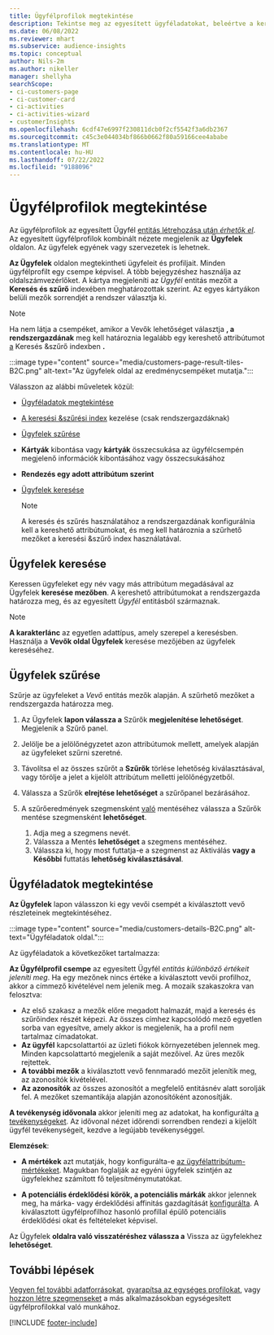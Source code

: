 ```yaml
---
title: Ügyfélprofilok megtekintése
description: Tekintse meg az egyesített ügyféladatokat, beleértve a keresés és a szűrés használatát
ms.date: 06/08/2022
ms.reviewer: mhart
ms.subservice: audience-insights
ms.topic: conceptual
author: Nils-2m
ms.author: nikeller
manager: shellyha
searchScope:
- ci-customers-page
- ci-customer-card
- ci-activities
- ci-activities-wizard
- customerInsights
ms.openlocfilehash: 6cdf47e6997f230811dcb0f2cf5542f3a6db2367
ms.sourcegitcommit: c45c3e044034bf866b0662f80a59166cee4ababe
ms.translationtype: MT
ms.contentlocale: hu-HU
ms.lasthandoff: 07/22/2022
ms.locfileid: "9188096"
---
```

# <a name="view-customer-profiles"></a>Ügyfélprofilok megtekintése

Az ügyfélprofilok az egyesített Ügyfél [entitás létrehozása után *érhetők el*](data-unification.md). Az egyesített ügyfélprofilok kombinált nézete megjelenik az **Ügyfelek** oldalon. Az ügyfelek egyének vagy szervezetek is lehetnek.

**Az Ügyfelek** oldalon megtekintheti ügyfeleit és profiljait. Minden ügyfélprofilt egy csempe képvisel. A több bejegyzéshez használja az oldalszámvezérlőket. A kártya megjeleníti az *Ügyfél* entitás mezőit a **Keresés és szűrő** indexében meghatározottak szerint. Az egyes kártyákon belüli mezők sorrendjét a rendszer választja ki.

> [!NOTE]
> Ha nem látja a csempéket, amikor a Vevők lehetőséget választja **, a rendszergazdának** meg kell határoznia legalább egy kereshető attribútumot [a](search-filter-index.md) Keresés &szűrő indexben **.**

:::image type="content" source="media/customers-page-result-tiles-B2C.png" alt-text="Az ügyfelek oldal az eredménycsempéket mutatja.":::

Válasszon az alábbi műveletek közül:
- [Ügyféladatok megtekintése](#view-customer-details)
- [A keresési &szűrési index](search-filter-index.md) kezelése (csak rendszergazdáknak)
- [Ügyfelek szűrése](#filter-customers)
- **Kártyák** kibontása vagy **kártyák** összecsukása az ügyfélcsempén megjelenő információk kibontásához vagy összecsukásához
- **Rendezés egy adott attribútum szerint**
- [Ügyfelek keresése](#search-for-customers)

  > [!NOTE]
  > A keresés és szűrés használatához a rendszergazdának konfigurálnia kell a kereshető attribútumokat, és meg kell határoznia a szűrhető mezőket a keresési &szűrő index használatával.

## <a name="search-for-customers"></a>Ügyfelek keresése

Keressen ügyfeleket egy név vagy más attribútum megadásával az Ügyfelek **keresése mezőben**. A kereshető attribútumokat a rendszergazda határozza meg, és az egyesített *Ügyfél* entitásból származnak.

> [!NOTE]
> **A karakterlánc** az egyetlen adattípus, amely szerepel a keresésben. Használja a **Vevők oldal Ügyfelek** keresése mezőjében az ügyfelek kereséséhez.

## <a name="filter-customers"></a>Ügyfelek szűrése

Szűrje az ügyfeleket a *Vevő* entitás mezők alapján. A szűrhető mezőket a rendszergazda határozza meg.

1. Az Ügyfelek **lapon válassza a** Szűrők **megjelenítése lehetőséget**. Megjelenik a Szűrő panel.

1. Jelölje be a jelölőnégyzetet azon attribútumok mellett, amelyek alapján az ügyfeleket szűrni szeretné.

1. Távolítsa el az összes szűrőt a **Szűrők** törlése lehetőség kiválasztásával, vagy törölje a jelet a kijelölt attribútum melletti jelölőnégyzetből.

1. Válassza a Szűrők **elrejtése lehetőséget** a szűrőpanel bezárásához.

1. A szűrőeredmények szegmensként [való](segments.md) mentéséhez válassza a Szűrők mentése szegmensként **lehetőséget**.
   1. Adja meg a szegmens nevét.
   1. Válassza a Mentés **lehetőséget** a szegmens mentéséhez.
   1. Válassza ki, hogy most futtatja-e a szegmenst az Aktiválás **vagy a Későbbi** futtatás **lehetőség kiválasztásával**.

## <a name="view-customer-details"></a>Ügyféladatok megtekintése

**Az Ügyfelek** lapon válasszon ki egy vevői csempét a kiválasztott vevő részleteinek megtekintéséhez.

:::image type="content" source="media/customers-details-B2C.png" alt-text="Ügyféladatok oldal.":::

Az ügyféladatok a következőket tartalmazza:

**Az Ügyfélprofil csempe** az egyesített Ügyfél *entitás különböző értékeit jeleníti meg*. Ha egy mezőnek nincs értéke a kiválasztott vevői profilhoz, akkor a címmező kivételével nem jelenik meg. A mozaik szakaszokra van felosztva:

- Az első szakasz a mezők előre megadott halmazát, majd a keresés és szűrőindex részét képezi. Az összes címhez kapcsolódó mező egyetlen sorba van egyesítve, amely akkor is megjelenik, ha a profil nem tartalmaz címadatokat.
- **Az ügyfél** kapcsolattartói az üzleti fiókok környezetében jelennek meg. Minden kapcsolattartó megjelenik a saját mezőivel. Az üres mezők rejtettek.
- **A további mezők** a kiválasztott vevő fennmaradó mezőit jelenítik meg, az azonosítók kivételével.
- **Az azonosítók** az összes azonosítót a megfelelő entitásnév alatt sorolják fel. A mezőket szemantikája alapján azonosítóként azonosítják.

**A tevékenység idővonala** akkor jeleníti meg az adatokat, ha konfigurálta [a tevékenységeket](activities.md). Az idővonal nézet időrendi sorrendben rendezi a kijelölt ügyfél tevékenységeit, kezdve a legújabb tevékenységgel.

**Elemzések**:

- **A mértékek** azt mutatják, hogy konfigurálta-e [az ügyfélattribútum-mértékeket](measures.md). Magukban foglalják az egyéni ügyfelek szintjén az ügyfelekhez számított fő teljesítménymutatókat.

- **A potenciális érdeklődési körök, a potenciális márkák** akkor jelennek meg, ha márka- vagy érdeklődési affinitás gazdagítását [konfigurálta](enrichment-microsoft.md). A kiválasztott ügyfélprofilhoz hasonló profillal épülő potenciális érdeklődési okat és feltételeket képvisel.

Az Ügyfelek **oldalra való visszatéréshez válassza a** Vissza az ügyfelekhez **lehetőséget**.

## <a name="next-steps"></a>További lépések

[Vegyen fel további adatforrásokat](data-sources.md), [gyarapítsa az egységes profilokat](enrichment-hub.md), vagy [hozzon létre szegmenseket](segments.md) a más alkalmazásokban egységesített ügyfélprofilokkal való munkához.

[!INCLUDE [footer-include](includes/footer-banner.md)]
